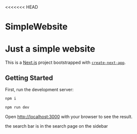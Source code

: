 <<<<<<< HEAD
# SimpleWebsite
Just a simple website 
=======
This is a [Next.js](https://nextjs.org) project bootstrapped with [`create-next-app`](https://nextjs.org/docs/app/api-reference/cli/create-next-app).

## Getting Started

First, run the development server:

```bash
npm i

npm run dev

```

Open [http://localhost:3000](http://localhost:3000) with your browser to see the result.

the search bar is in the search page on the sidebar
